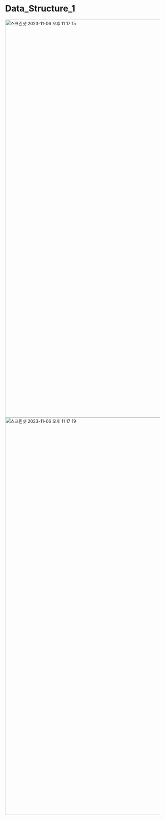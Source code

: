 # Data_Structure_1
<img width="1292" alt="스크린샷 2023-11-06 오후 11 17 15" src="https://github.com/KIMMIN5/Data_Structure_1/assets/121488861/5ac0703a-b49a-44b4-aef6-7c50ec4d83cb">
<img width="1292" alt="스크린샷 2023-11-06 오후 11 17 19" src="https://github.com/KIMMIN5/Data_Structure_1/assets/121488861/3c8ea13b-3fa8-4153-abed-87651f553f2e">
